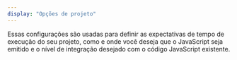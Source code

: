 ```yaml
---
display: "Opções de projeto"
---
```


Essas configurações são usadas para definir as expectativas de tempo de execução do seu projeto, como e onde você deseja que o JavaScript seja emitido e o nível de integração desejado com o código JavaScript existente.
